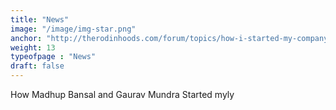 ```yaml
---
title: "News"
image: "/image/img-star.png"
anchor: "http://therodinhoods.com/forum/topics/how-i-started-my-company-over-masala-chai-and-kids"  
weight: 13
typeofpage : "News"
draft: false
---
```


How Madhup Bansal and Gaurav Mundra Started myly

